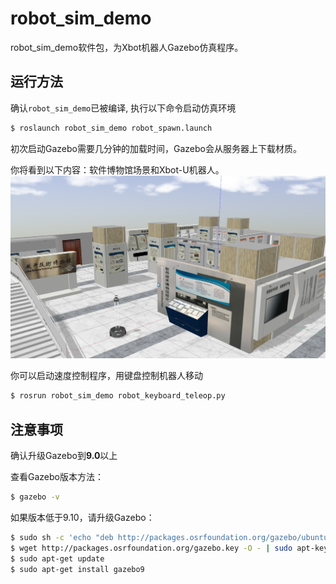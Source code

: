 # robot_sim_demo

robot_sim_demo软件包，为Xbot机器人Gazebo仿真程序。

## 运行方法

确认`robot_sim_demo`已被编译, 执行以下命令启动仿真环境

```sh
$ roslaunch robot_sim_demo robot_spawn.launch
```
初次启动Gazebo需要几分钟的加载时间，Gazebo会从服务器上下载材质。

你将看到以下内容：软件博物馆场景和Xbot-U机器人。
![Gazebo仿真效果](./simulation_pic.png)

你可以启动速度控制程序，用键盘控制机器人移动

```sh
$ rosrun robot_sim_demo robot_keyboard_teleop.py
```

## 注意事项
确认升级Gazebo到**9.0**以上

查看Gazebo版本方法：

```sh
$ gazebo -v
```

如果版本低于9.10，请升级Gazebo：

```sh
$ sudo sh -c 'echo "deb http://packages.osrfoundation.org/gazebo/ubuntu-stable `lsb_release -cs` main" > /etc/apt/sources.list.d/gazebo-stable.list'
$ wget http://packages.osrfoundation.org/gazebo.key -O - | sudo apt-key add -
$ sudo apt-get update
$ sudo apt-get install gazebo9
```
